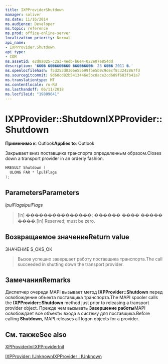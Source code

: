 ```yaml
---
title: IXPProviderShutdown
manager: soliver
ms.date: 11/16/2014
ms.audience: Developer
ms.topic: reference
ms.prod: office-online-server
localization_priority: Normal
api_name:
- IXPProvider.Shutdown
api_type:
- COM
ms.assetid: e2d8a025-c2a3-4edb-b6e4-022e07e854dd
description: '���� ���������� ���������: 23 ���� 2011 �.'
ms.openlocfilehash: f5d253d0306e55699fbe5b9c9decf8c3242867fd
ms.sourcegitcommit: 9d60cd82b5413446e5bc8ace2cd689f683fb41a7
ms.translationtype: MT
ms.contentlocale: ru-RU
ms.lasthandoff: 06/11/2018
ms.locfileid: "19809641"
---
```

# <a name="ixpprovidershutdown"></a><span data-ttu-id="e433a-103">IXPProvider::Shutdown</span><span class="sxs-lookup"><span data-stu-id="e433a-103">IXPProvider::Shutdown</span></span>

  
  
<span data-ttu-id="e433a-104">**Применимо к**: Outlook</span><span class="sxs-lookup"><span data-stu-id="e433a-104">**Applies to**: Outlook</span></span> 
  
<span data-ttu-id="e433a-105">Закрывает вниз поставщика транспорта определенным образом.</span><span class="sxs-lookup"><span data-stu-id="e433a-105">Closes down a transport provider in an orderly fashion.</span></span>
  
```cpp
HRESULT Shutdown (
  ULONG FAR * lpulFlags
);
```

## <a name="parameters"></a><span data-ttu-id="e433a-106">Parameters</span><span class="sxs-lookup"><span data-stu-id="e433a-106">Parameters</span></span>

 <span data-ttu-id="e433a-107">_lpulFlags_</span><span class="sxs-lookup"><span data-stu-id="e433a-107">_lpulFlags_</span></span>
  
> <span data-ttu-id="e433a-108">[in] ���������������; ������ ���� ����� ����.</span><span class="sxs-lookup"><span data-stu-id="e433a-108">[in] Reserved; must be zero.</span></span>
    
## <a name="return-value"></a><span data-ttu-id="e433a-109">Возвращаемое значение</span><span class="sxs-lookup"><span data-stu-id="9">Return value</span></span>

<span data-ttu-id="e433a-110">ЗНАЧЕНИЕ S_OK</span><span class="sxs-lookup"><span data-stu-id="e433a-110">S_OK</span></span> 
  
> <span data-ttu-id="e433a-111">Вызов успешно завершает работу поставщика транспорта.</span><span class="sxs-lookup"><span data-stu-id="e433a-111">The call succeeded in shutting down the transport provider.</span></span>
    
## <a name="remarks"></a><span data-ttu-id="e433a-112">Замечания</span><span class="sxs-lookup"><span data-stu-id="e433a-112">Remarks</span></span>

<span data-ttu-id="e433a-113">Диспетчер очереди MAPI вызывает метод **IXPProvider::Shutdown** перед освобождение объекта поставщика транспорта.</span><span class="sxs-lookup"><span data-stu-id="e433a-113">The MAPI spooler calls the **IXPProvider::Shutdown** method just prior to releasing a transport provider object.</span></span> <span data-ttu-id="e433a-114">Прежде чем вызывать **Завершение работы**MAPI освобождает все объекты входа в систему для поставщика.</span><span class="sxs-lookup"><span data-stu-id="e433a-114">Before calling **Shutdown**, MAPI releases all logon objects for a provider.</span></span>
  
## <a name="see-also"></a><span data-ttu-id="e433a-115">См. также</span><span class="sxs-lookup"><span data-stu-id="e433a-115">See also</span></span>



[<span data-ttu-id="e433a-116">XPProviderInit</span><span class="sxs-lookup"><span data-stu-id="e433a-116">XPProviderInit</span></span>](xpproviderinit.md)
  
[<span data-ttu-id="e433a-117">IXPProvider: IUnknown</span><span class="sxs-lookup"><span data-stu-id="e433a-117">IXPProvider : IUnknown</span></span>](ixpprovideriunknown.md)

